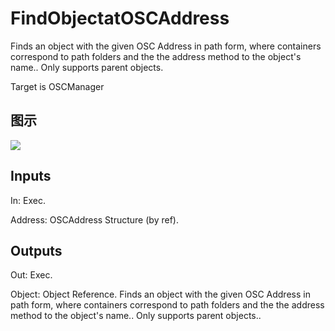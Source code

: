 # FindObjectatOSCAddress

Finds an object with the given OSC Address in path form, where containers correspond to path folders and the the address method to the object's name.. Only supports parent objects.

Target is OSCManager

## 图示

![]($-20221218-18052867.png)

## Inputs

In: Exec.

Address: OSCAddress Structure (by ref).  

## Outputs

Out: Exec.

Object: Object Reference. Finds an object with the given OSC Address in path form, where containers correspond to path folders and the the address method to the object's name.. Only supports parent objects..

